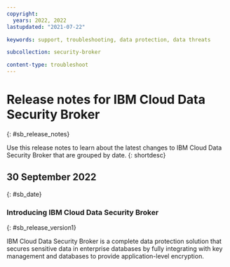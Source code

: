```yaml
---
copyright:
  years: 2022, 2022
lastupdated: "2021-07-22"

keywords: support, troubleshooting, data protection, data threats

subcollection: security-broker

content-type: troubleshoot
---
```


# Release notes for IBM Cloud Data Security Broker
{: #sb_release_notes}

Use this release notes to learn about the latest changes to IBM Cloud Data Security Broker that are grouped by date.
{: shortdesc}

## 30 September 2022
{: #sb_date}

### Introducing IBM Cloud Data Security Broker
{: #sb_release_version1}

IBM Cloud Data Security Broker is a complete data protection solution
that secures sensitive data in enterprise databases by fully integrating
with key management and databases to provide application-level
encryption.
